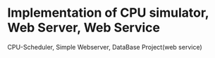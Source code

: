 # Implementation of CPU simulator, Web Server, Web Service 
CPU-Scheduler, Simple Webserver, DataBase Project(web service)
